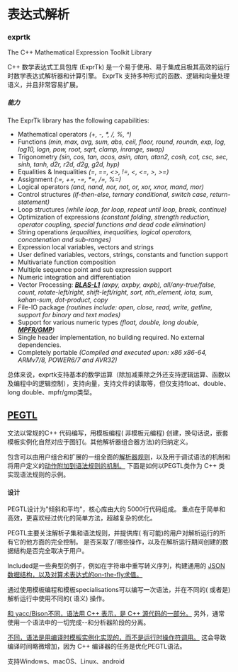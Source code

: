# 表达式解析

### exprtk

The C++ Mathematical Expression Toolkit Library

C++ 数学表达式工具包库 (ExprTk) 是一个易于使用、易于集成且极其高效的运行时数学表达式解析器和计算引擎。 ExprTk 支持多种形式的函数、逻辑和向量处理语义，并且非常容易扩展。

##### 能力

The ExprTk library has the following capabilities:

- Mathematical operators *(+, -, \*, /, %, ^)*
- Functions *(min, max, avg, sum, abs, ceil, floor, round, roundn, exp, log, log10, logn, pow, root, sqrt, clamp, inrange, swap)*
- Trigonometry *(sin, cos, tan, acos, asin, atan, atan2, cosh, cot, csc, sec, sinh, tanh, d2r, r2d, d2g, g2d, hyp)*
- Equalities & Inequalities *(=, ==, <>, !=, <, <=, >, >=)*
- Assignment *(:=, +=, -=, \*=, /=, %=)*
- Logical operators *(and, nand, nor, not, or, xor, xnor, mand, mor)*
- Control structures *(if-then-else, ternary conditional, switch case, return-statement)*
- Loop structures *(while loop, for loop, repeat until loop, break, continue)*
- Optimization of expressions *(constant folding, strength reduction, operator coupling, special functions and dead code elimination)*
- String operations *(equalities, inequalities, logical operators, concatenation and sub-ranges)*
- Expression local variables, vectors and strings
- User defined variables, vectors, strings, constants and function support
- Multivariate function composition
- Multiple sequence point and sub expression support
- Numeric integration and differentiation
- Vector Processing: *[**BLAS-L1**](http://www.netlib.org/blas/) (axpy, axpby, axpb), all/any-true/false, count, rotate-left/right, shift-left/right, sort, nth_element, iota, sum, kahan-sum, dot-product, copy*
- File-IO package *(routines include: open, close, read, write, getline, support for binary and text modes)*
- Support for various numeric types *(float, double, long double, [**MPFR/GMP**](http://www.mpfr.org/))*
- Single header implementation, no building required. No external dependencies.
- Completely portable *(Compiled and executed upon: x86 x86-64, ARMv7/8, POWER6/7 and AVR32)*

总体来说，exprtk支持基本的数学运算（除加减乘除之外还支持逻辑运算、函数以及编程中的逻辑控制），支持向量，支持文件的读取等，但仅支持float、double、long double、mpfr/gmp类型。



## [PEGTL](https://github.com/taocpp/PEGTL)

文法以常规的C++ 代码编写，用模板编程( 非模板元编程) 创建，换句话说，嵌套模板实例化自然对应于图钉(。其他解析器组合器方法)的归纳定义。

包含可以由用户组合和扩展的一组全面的[解析器规则](http://www.github.com/taocpp/PEGTL/blob/master/doc/Rule-Reference.md)，以及用于调试语法的机制和将用户定义的[动作附加到语法规则的机制。](http://www.github.com/taocpp/PEGTL/blob/master/doc/Actions-and-States.md) 下面是如何以PEGTL类作为 C++ 类实现语法规则的示例。

#### 设计

PEGTL设计为"倾斜和平均"，核心库由大约 5000行代码组成。 重点在于简单和高效，更喜欢经过优化的简单方法，超越复杂的优化。

PEGTL主要关注解析子集和语法规则，并提供库( 有可能)的用户对解析运行的所有它的他方面的完全控制。 是否采取了/哪些操作，以及在解析运行期间创建的数据结构是否完全取决于用户。

Included是一些典型的例子，例如在字符串中重写转义序列，构建通用的 [JSON数据结构，以及对算术表达式的on-the-fly求值。](http://www.json.org/)

通过使用模板编程和模板specialisations可以编写一次语法，并在不同的( 或者是) 解析运行中使用不同的( 语义) 操作。

[和 yacc/](http://www.antlr.org/)[Bison不同，语法用 C++ 表示，是 C++ 源代码的一部分。](http://www.gnu.org/software/bison/) 另外，通常使用一个语法中的一切完成--和分析器阶段的分离。

[不同，语法是用编译时模板实例化实现的，而不是运行时操作符调用。](http://boost-spirit.com/) 这会导致编译时间略微增加，因为 C++ 编译器的任务是优化PEGTL语法。



支持Windows、macOS、Linux、android